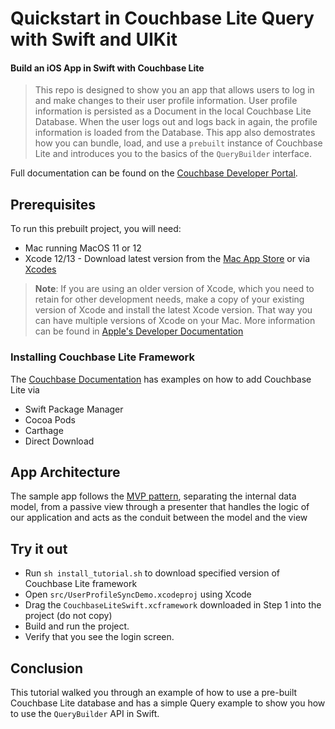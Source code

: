 # Quickstart in Couchbase Lite Query with Swift and UIKit 
#### Build an iOS App in Swift with Couchbase Lite 

> This repo is designed to show you an app that allows users to log in and make changes to their user profile information.  User profile information is persisted as a Document in the local Couchbase Lite Database. When the user logs out and logs back in again, the profile information is loaded from the Database.  This app also demostrates how you can bundle, load, and use a `prebuilt` instance of Couchbase Lite and introduces you to the basics of the `QueryBuilder` interface.

Full documentation can be found on the [Couchbase Developer Portal](https://developer.couchbase.com/tutorial-quickstart-ios-uikit-query).


## Prerequisites
To run this prebuilt project, you will need:

- Mac running MacOS 11 or 12 
- Xcode 12/13 - Download latest version from the <a target="_blank" rel="noopener noreferrer" href="https://itunes.apple.com/us/app/xcode/id497799835?mt=12">Mac App Store</a> or via <a target="_blank" rel="noopener noreferrer" href="https://github.com/RobotsAndPencils/XcodesApp">Xcodes</a>

> **Note**: If you are using an older version of Xcode, which you need to retain for other development needs, make a copy of your existing version of Xcode and install the latest Xcode version.  That way you can have multiple versions of Xcode on your Mac.  More information can be found in [Apple's Developer Documentation](https://developer.apple.com/library/archive/technotes/tn2339/_index.html#//apple_ref/doc/uid/DTS40014588-CH1-I_HAVE_MULTIPLE_VERSIONS_OF_XCODE_INSTALLED_ON_MY_MACHINE__WHAT_VERSION_OF_XCODE_DO_THE_COMMAND_LINE_TOOLS_CURRENTLY_USE_)
> 
### Installing Couchbase Lite Framework

The [Couchbase Documentation](https://docs.couchbase.com/couchbase-lite/3.0/swift/gs-install.html) has examples on how to add Couchbase Lite via
- Swift Package Manager
- Cocoa Pods
- Carthage
- Direct Download

## App Architecture

The sample app follows the [MVP pattern](https://en.wikipedia.org/wiki/Model%E2%80%93view%E2%80%93presenter), separating the internal data model, from a passive view through a presenter that handles the logic of our application and acts as the conduit between the model and the view

## Try it out

* Run `sh install_tutorial.sh` to download specified version of Couchbase Lite framework
* Open `src/UserProfileSyncDemo.xcodeproj` using Xcode
* Drag the `CouchbaseLiteSwift.xcframework` downloaded in Step 1 into the project (do not copy)
* Build and run the project.
* Verify that you see the login screen.

## Conclusion

This tutorial walked you through an example of how to use a pre-built Couchbase Lite database and has a simple Query example to show you how to use the `QueryBuilder` API in Swift.
